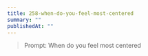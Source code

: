 ```yaml
---
title: 258-when-do-you-feel-most-centered
summary: ""
publishedAt: ""
---
```


> Prompt: When do you feel most centered

